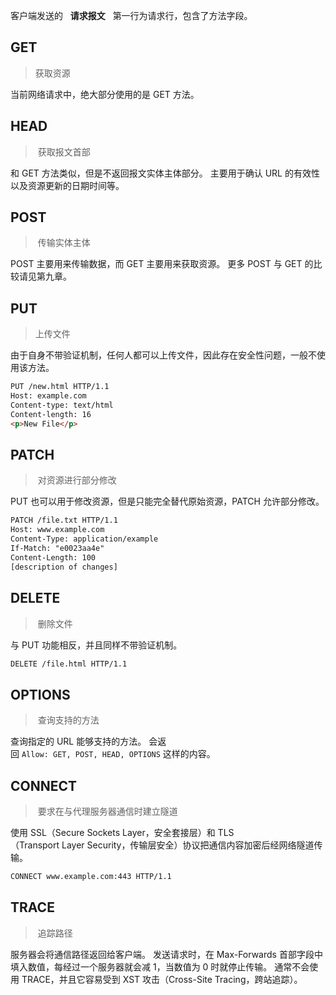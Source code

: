 客户端发送的   **请求报文**   第一行为请求行，包含了方法字段。
## GET
>获取资源

当前网络请求中，绝大部分使用的是 GET 方法。
## HEAD
> 获取报文首部

和 GET 方法类似，但是不返回报文实体主体部分。
主要用于确认 URL 的有效性以及资源更新的日期时间等。
## POST
> 传输实体主体

POST 主要用来传输数据，而 GET 主要用来获取资源。
更多 POST 与 GET 的比较请见第九章。
## PUT
>上传文件

由于自身不带验证机制，任何人都可以上传文件，因此存在安全性问题，一般不使用该方法。
```html
PUT /new.html HTTP/1.1
Host: example.com
Content-type: text/html
Content-length: 16
<p>New File</p>
```
## PATCH
> 对资源进行部分修改

PUT 也可以用于修改资源，但是只能完全替代原始资源，PATCH 允许部分修改。
```html
PATCH /file.txt HTTP/1.1
Host: www.example.com
Content-Type: application/example
If-Match: "e0023aa4e"
Content-Length: 100
[description of changes]
```
## DELETE
> 删除文件

与 PUT 功能相反，并且同样不带验证机制。
```html
DELETE /file.html HTTP/1.1
```
## OPTIONS
> 查询支持的方法

查询指定的 URL 能够支持的方法。
会返回 `Allow: GET, POST, HEAD, OPTIONS` 这样的内容。
## CONNECT
> 要求在与代理服务器通信时建立隧道

使用 SSL（Secure Sockets Layer，安全套接层）和 TLS（Transport Layer Security，传输层安全）协议把通信内容加密后经网络隧道传输。
```html
CONNECT www.example.com:443 HTTP/1.1
```
## TRACE
> 追踪路径

服务器会将通信路径返回给客户端。
发送请求时，在 Max-Forwards 首部字段中填入数值，每经过一个服务器就会减 1，当数值为 0 时就停止传输。
通常不会使用 TRACE，并且它容易受到 XST 攻击（Cross-Site Tracing，跨站追踪）。